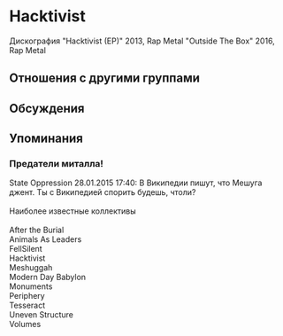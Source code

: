 # Hacktivist

Дискография
"Hacktivist (EP)" 2013, Rap Metal
"Outside The Box" 2016, Rap Metal

## Отношения с другими группами


## Обсуждения


## Упоминания

### Предатели миталла!

State Oppression 28.01.2015 17:40:
В Википедии пишут, что Мешуга джент. Ты с Википедией спорить будешь, чтоли?<BR><BR>Наиболее известные коллективы<BR><BR>After the Burial<BR>Animals As Leaders<BR>FellSilent<BR>Hacktivist<BR>Meshuggah<BR>Modern Day Babylon<BR>Monuments<BR>Periphery<BR>Tesseract<BR>Uneven Structure<BR>Volumes<BR>

